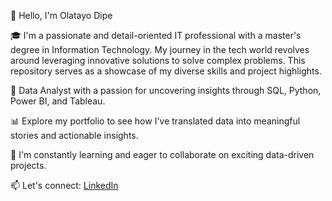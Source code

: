 👋 Hello, I'm Olatayo Dipe

🎓 I'm a passionate and detail-oriented IT professional with a master's degree in Information Technology. My journey in the tech world revolves around leveraging innovative solutions to solve complex problems. This repository serves as a showcase of my diverse skills and project highlights.

💼 Data Analyst with a passion for uncovering insights through SQL, Python, Power BI, and Tableau.

📊 Explore my portfolio to see how I've translated data into meaningful stories and actionable insights.

🌱 I'm constantly learning and eager to collaborate on exciting data-driven projects.

📫 Let's connect: [LinkedIn](https://www.linkedin.com/in/olatayo-dipe-b13080252/)
